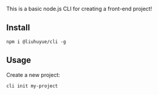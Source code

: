 This is a basic node.js CLI for creating a front-end project!

## Install

```shell
npm i @liuhuyue/cli -g
```

## Usage

Create a new project:

```shell
cli init my-project
```
